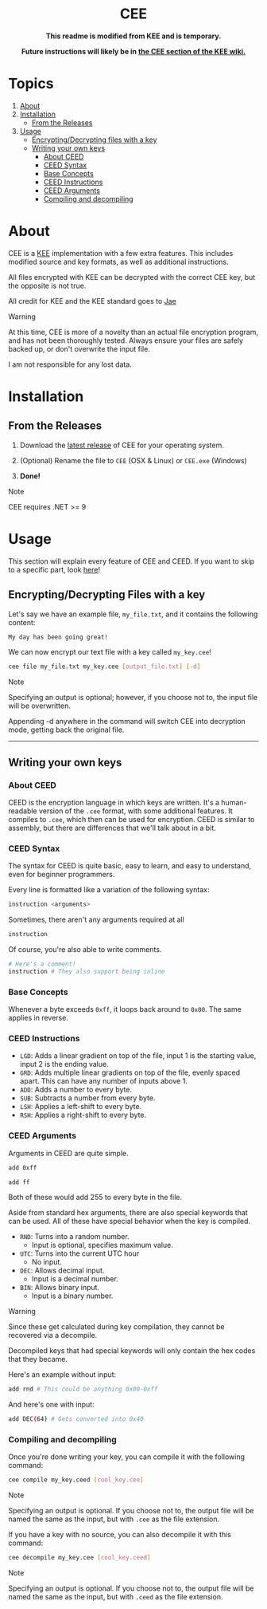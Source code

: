 <h1 align="center">CEE</h1>

<p align="center"><strong>This readme is modified from KEE and is temporary.</strong></p>

<p align="center"><strong>Future instructions will likely be in <a href="https://kee.sharkb.yt/#/wiki/Implementations/CEE_(C_)">the CEE section of the KEE wiki.</a></strong></p>

# Topics

1. [About](#about)
2. [Installation](#installation)
    - [From the Releases](#from-the-releases)
3. [Usage](#usage)
    - [Encrypting/Decrypting files with a key](#encryptingdecrypting-files-with-a-key)
    - [Writing your own keys](#writing-your-own-keys)
        - [About CEED](#about-ceed)
        - [CEED Syntax](#ceed-syntax)
        - [Base Concepts](#base-concepts)
        - [CEED Instructions](#ceed-instructions)
        - [CEED Arguments](#ceed-arguments)
        - [Compiling and decompiling](#compiling-and-decompiling)

# About

CEE is a [KEE](https://kee.sharkb.yt/#/wiki/Main_Page) implementation with a few extra features. This includes modified source and key formats, as well as additional instructions.

All files encrypted with KEE can be decrypted with the correct CEE key, but the opposite is not true.

All credit for KEE and the KEE standard goes to [Jae](https://sharkb.yt)

> [!WARNING]
> At this time, CEE is more of a novelty than an actual file encryption program, and has not been thoroughly tested. Always ensure your files are safely backed up, or don't overwrite the input file.
>
> I am not responsible for any lost data.

# Installation

## From the Releases

1. Download the [latest release](https://github.com/TheZoidMaster/CEE/releases/) of CEE for your operating system.

2. (Optional) Rename the file to `CEE` (OSX & Linux) or `CEE.exe` (Windows)

3. **Done!**

> [!NOTE]
> CEE requires .NET >= 9

# Usage

This section will explain every feature of CEE and CEED. If you want to skip to a specific part, look [here](#topics)!

## Encrypting/Decrypting Files with a key

Let's say we have an example file, `my_file.txt`, and it contains the following content:

```txt
My day has been going great!
```

We can now encrypt our text file with a key called `my_key.cee`!

```bash
cee file my_file.txt my_key.cee [output_file.txt] [-d]
```

> [!NOTE]
> Specifying an output is optional; however, if you choose not to, the input file will be overwritten.
> 
> Appending -d anywhere in the command will switch CEE into decryption mode, getting back the original file.

---

## Writing your own keys

### About CEED

CEED is the encryption language in which keys are written. It's a human-readable version of the `.cee` format, with some additional features. It compiles to `.cee`, which then can be used for encryption. CEED is similar to assembly, but there are differences that we'll talk about in a bit.

### CEED Syntax

The syntax for CEED is quite basic, easy to learn, and easy to understand, even for beginner programmers.

Every line is formatted like a variation of the following syntax:
```bash
instruction <arguments>
```
Sometimes, there aren't any arguments required at all
```bash
instruction
```
Of course, you're also able to write comments.
```bash
# Here's a comment!
instruction # They also support being inline
```

### Base Concepts

Whenever a byte exceeds `0xff`, it loops back around to `0x00`. The same applies in reverse.

### CEED Instructions

-   `LGD`: Adds a linear gradient on top of the file, input 1 is the starting value, input 2 is the ending value.
-   `GRD`: Adds multiple linear gradients on top of the file, evenly spaced apart. This can have any number of inputs above 1.
-   `ADD`: Adds a number to every byte.
-   `SUB`: Subtracts a number from every byte.
-   `LSH`: Applies a left-shift to every byte.
-   `RSH`: Applies a right-shift to every byte.

### CEED Arguments

Arguments in CEED are quite simple.
```bash
add 0xff
```
```bash
add ff
```
Both of these would add 255 to every byte in the file.

Aside from standard hex arguments, there are also special keywords that can be used. All of these have special behavior when the key is compiled.

-   `RND`: Turns into a random number.
    - Input is optional, specifies maximum value.
-   `UTC`: Turns into the current UTC hour
    - No input.
-   `DEC`: Allows decimal input.
    - Input is a decimal number.
-   `BIN`: Allows binary input.
    - Input is a binary number.

> [!WARNING]
> Since these get calculated during key compilation, they cannot be recovered via a decompile.
>
> Decompiled keys that had special keywords will only contain the hex codes that they became.

Here's an example without input:
```bash
add rnd # This could be anything 0x00-0xff
```
And here's one with input:
```bash
add DEC(64) # Gets converted into 0x40
```

### Compiling and decompiling

Once you're done writing your key, you can compile it with the following command:

```bash
cee compile my_key.ceed [cool_key.cee]
```
> [!NOTE]
> Specifying an output is optional. If you choose not to, the output file will be named the same as the input, but with `.cee` as the file extension.

If you have a key with no source, you can also decompile it with this command:
```bash
cee decompile my_key.cee [cool_key.ceed]
```
> [!NOTE]
> Specifying an output is optional. If you choose not to, the output file will be named the same as the input, but with `.ceed` as the file extension.
